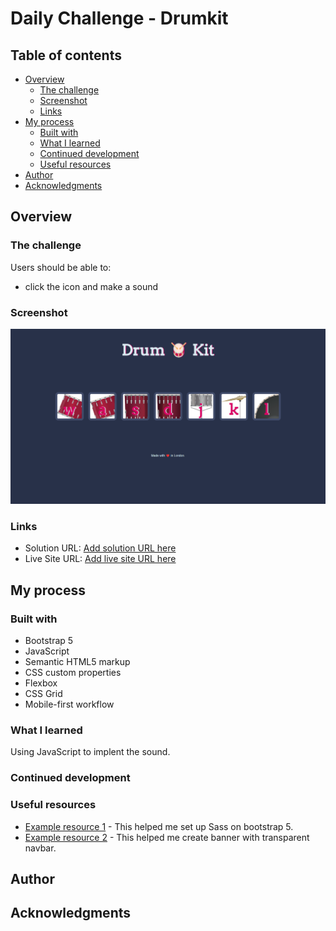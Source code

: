 # Daily Challenge - Drumkit

## Table of contents

- [Overview](#overview)
  - [The challenge](#the-challenge)
  - [Screenshot](#screenshot)
  - [Links](#links)
- [My process](#my-process)
  - [Built with](#built-with)
  - [What I learned](#what-i-learned)
  - [Continued development](#continued-development)
  - [Useful resources](#useful-resources)
- [Author](#author)
- [Acknowledgments](#acknowledgments)

## Overview

### The challenge

Users should be able to:

- click the icon and make a sound

### Screenshot

![screenshot](https://github.com/LyonWang25/100days-Coding-Challenge/blob/main/Day9_Drumkit/screenshot/desktop.png)

### Links

- Solution URL: [Add solution URL here](https://github.com/LyonWang25/100days-Coding-Challenge/tree/main/Day9_Drumkit)
- Live Site URL: [Add live site URL here](https://your-live-site-url.com)

## My process

### Built with

- Bootstrap 5
- JavaScript
- Semantic HTML5 markup
- CSS custom properties
- Flexbox
- CSS Grid
- Mobile-first workflow

### What I learned

Using JavaScript to implent the sound.

### Continued development

### Useful resources

- [Example resource 1](https://www.youtube.com/watch?v=6Ovw43Dkp44&ab_channel=Academind) - This helped me set up Sass on bootstrap 5.
- [Example resource 2](https://www.youtube.com/watch?v=kmmxxfyufLE&t=195s&ab_channel=WebZone) - This helped me create banner with
  transparent navbar.

## Author

## Acknowledgments
